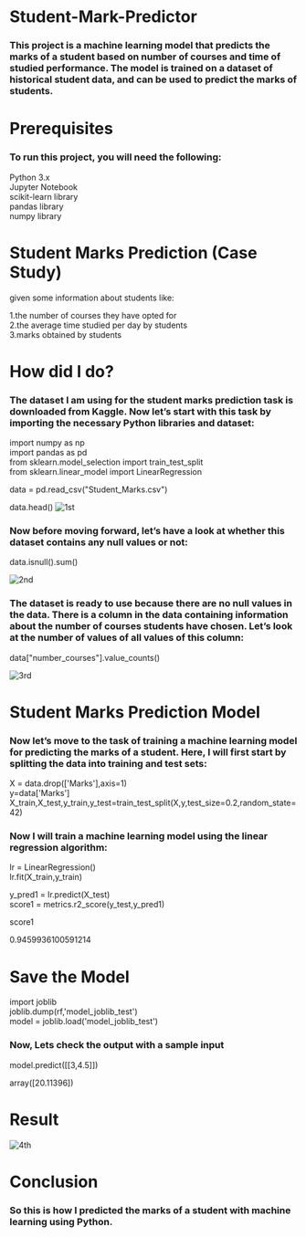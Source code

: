 
# Student-Mark-Predictor
<h3>This project is a machine learning model that predicts the marks of a student based on number of courses and time of studied performance. The model is trained on a dataset of historical student data, and can be used to predict the marks of students.</h3>

# Prerequisites
<h3>To run this project, you will need the following:<br></h3>

Python 3.x<br>
Jupyter Notebook<br>
scikit-learn library<br>
pandas library<br>
numpy library<br>

# Student Marks Prediction (Case Study)
 given some information about students like:<br>

1.the number of courses they have opted for<br>
2.the average time studied per day by students<br>
3.marks obtained by students<br>

# How  did I do?

<h3>The dataset I am using for the student marks prediction task is downloaded from Kaggle. Now let’s start with this task by importing the necessary Python libraries and dataset:<br></h3>

import numpy as np<br>
import pandas as pd<br>
from sklearn.model_selection import train_test_split<br>
from sklearn.linear_model import LinearRegression<br>

data = pd.read_csv("Student_Marks.csv")<br>

data.head()
![1st](https://github.com/Sanketarali/Student-Mark-Predictor/assets/110754364/f260b3c3-0ac3-49b9-b62f-78a0f4a29e72)



<h3>Now before moving forward, let’s have a look at whether this dataset contains any null values or not:<br></h3>

data.isnull().sum()<br>

![2nd](https://github.com/Sanketarali/Student-Mark-Predictor/assets/110754364/9091a564-b0fb-4fa0-88ff-a152da8c3d74)



<h3>The dataset is ready to use because there are no null values in the data. There is a column in the data containing information about the number of courses students have chosen. Let’s look at the number of values of all values of this column:<br></h3>

data["number_courses"].value_counts()<br>

![3rd](https://github.com/Sanketarali/Student-Mark-Predictor/assets/110754364/5f4be19e-19d2-4931-9a34-c5113c301c4f)


# Student Marks Prediction Model
<h3>Now let’s move to the task of training a machine learning model for predicting the marks of a student. Here, I will first start by splitting the data into training and test sets:<br></h3>

X = data.drop(['Marks'],axis=1)<br>
y=data['Marks']<br>
X_train,X_test,y_train,y_test=train_test_split(X,y,test_size=0.2,random_state=42)<br>

<h3>Now I will train a machine learning model using the linear regression algorithm:<br></h3>

lr = LinearRegression()<br>
lr.fit(X_train,y_train)<br>

y_pred1 = lr.predict(X_test)<br>
score1 = metrics.r2_score(y_test,y_pred1)<br>

score1<br>

0.9459936100591214<br>

# Save the Model

import joblib<br>
joblib.dump(rf,'model_joblib_test')<br>
model = joblib.load('model_joblib_test')<br>

<h3>Now, Lets check the output with a sample input<br></h3>

model.predict([[3,4.5]])<br>

array([20.11396])<br>

# Result
![4th](https://github.com/Sanketarali/Student-Mark-Predictor/assets/110754364/87b32920-a13e-4a71-854d-f6c1b44da568)


# Conclusion
<h3>So this is how I predicted the marks of a student with machine learning using Python.<br></h3>

